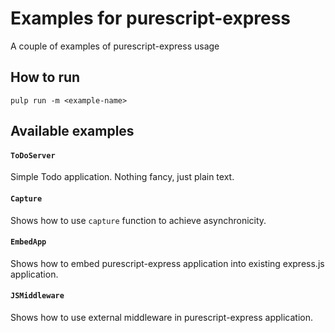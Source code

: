 # Examples for purescript-express

A couple of examples of purescript-express usage

## How to run

```
pulp run -m <example-name>
```

## Available examples

#### `ToDoServer`

Simple Todo application. Nothing fancy, just plain text.

#### `Capture`

Shows how to use `capture` function to achieve asynchronicity.

#### `EmbedApp`

Shows how to embed purescript-express application into existing express.js
application.

#### `JSMiddleware`

Shows how to use external middleware in purescript-express application.
